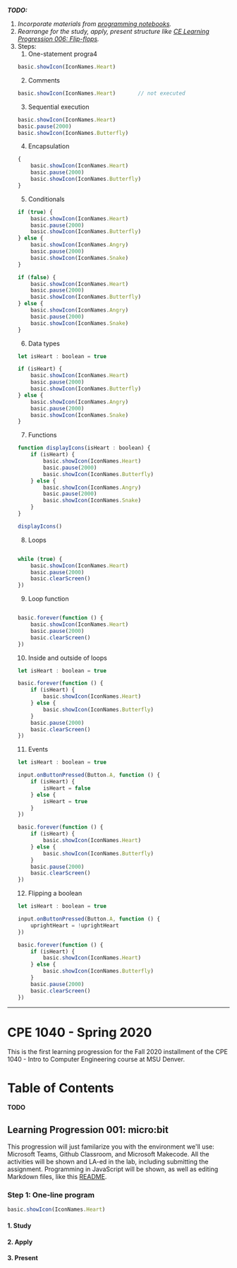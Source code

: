 _**TODO:**_
1. _Incorporate materials from [programming notebooks](https://github.com/CE-Curriculum-Development/mat-cpe-1040)._  
2. _Rearrange for the _study, apply, present_ structure like [CE Learning Progression 006: Flip-flops](https://github.com/ivogeorg/https://github.com/ivogeorg/ce-learning-progression-006-flip-flops)._  
3. Steps:
   1. One-statement progra4
   ```javascript
   basic.showIcon(IconNames.Heart)
   ```
   2. Comments
   ```javascript
   basic.showIcon(IconNames.Heart)       // not executed
   ```
   3. Sequential execution
   ```javascript
   basic.showIcon(IconNames.Heart)
   basic.pause(2000)
   basic.showIcon(IconNames.Butterfly)
   ```
   4. Encapsulation
   ```javascript
   {
       basic.showIcon(IconNames.Heart)
       basic.pause(2000)
       basic.showIcon(IconNames.Butterfly)
   }
   ```
   5. Conditionals
   ```javascript
   if (true) {
       basic.showIcon(IconNames.Heart)
       basic.pause(2000)
       basic.showIcon(IconNames.Butterfly)
   } else {
       basic.showIcon(IconNames.Angry)
       basic.pause(2000)
       basic.showIcon(IconNames.Snake)
   }
   
   if (false) {
       basic.showIcon(IconNames.Heart)
       basic.pause(2000)
       basic.showIcon(IconNames.Butterfly)
   } else {
       basic.showIcon(IconNames.Angry)
       basic.pause(2000)
       basic.showIcon(IconNames.Snake)
   }
   ```
   6. Data types
   ```javascript
   let isHeart : boolean = true

   if (isHeart) {
       basic.showIcon(IconNames.Heart)
       basic.pause(2000)
       basic.showIcon(IconNames.Butterfly)
   } else {
       basic.showIcon(IconNames.Angry)
       basic.pause(2000)
       basic.showIcon(IconNames.Snake)
   }
   ```
   7. Functions
   ```javascript
   function displayIcons(isHeart : boolean) {
       if (isHeart) {
           basic.showIcon(IconNames.Heart)
           basic.pause(2000)
           basic.showIcon(IconNames.Butterfly)
       } else {
           basic.showIcon(IconNames.Angry)
           basic.pause(2000)
           basic.showIcon(IconNames.Snake)
       }
   }
   
   displayIcons()
   ```
   8. Loops
   ```javascript

   while (true) {
       basic.showIcon(IconNames.Heart)
       basic.pause(2000)
       basic.clearScreen()
   })
   ```
   9. Loop function
   ```javascript

   basic.forever(function () {
       basic.showIcon(IconNames.Heart)
       basic.pause(2000)
       basic.clearScreen()
   })
   ```
   10. Inside and outside of loops
   ```javascript
   let isHeart : boolean = true

   basic.forever(function () {
       if (isHeart) {
           basic.showIcon(IconNames.Heart)
       } else {
           basic.showIcon(IconNames.Butterfly)
       }
       basic.pause(2000)
       basic.clearScreen()
   })
   ```
   11. Events
   ```javascript
   let isHeart : boolean = true
   
   input.onButtonPressed(Button.A, function () {
       if (isHeart) {
           isHeart = false
       } else {
           isHeart = true
       }
   })

   basic.forever(function () {
       if (isHeart) {
           basic.showIcon(IconNames.Heart)
       } else {
           basic.showIcon(IconNames.Butterfly)
       }
       basic.pause(2000)
       basic.clearScreen()
   })
   ```
   12. Flipping a boolean
   ```javascript
   let isHeart : boolean = true
   
   input.onButtonPressed(Button.A, function () {
       uprightHeart = !uprightHeart
   })

   basic.forever(function () {
       if (isHeart) {
           basic.showIcon(IconNames.Heart)
       } else {
           basic.showIcon(IconNames.Butterfly)
       }
       basic.pause(2000)
       basic.clearScreen()
   })
   ```
---

# CPE 1040 - Spring 2020

This is the first learning progression for the Fall 2020 installment of the CPE 1040 - Intro to Computer Engineering course at MSU Denver.

Table of Contents
=================

**TODO**


## Learning Progression 001: micro:bit

This progression will just familarize you with the environment we'll use: Microsoft Teams, Github Classroom, and Microsoft Makecode. All the activities will be shown and LA-ed in the lab, including submitting the assignment. Programming in JavaScript will be shown, as well as editing Markdown files, like this [README](README.md).

### Step 1: One-line program

```javascript
basic.showIcon(IconNames.Heart)
```

#### 1. Study

#### 2. Apply

#### 3. Present

